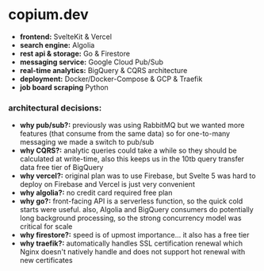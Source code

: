# copium.dev
- **frontend:** SvelteKit & Vercel
- **search engine:** Algolia
- **rest api & storage:** Go & Firestore
- **messaging service:** Google Cloud Pub/Sub
- **real-time analytics:** BigQuery & CQRS architecture
- **deployment:** Docker/Docker-Compose & GCP & Traefik
- **job board scraping** Python

### architectural decisions:
- **why pub/sub?:** previously was using RabbitMQ but we wanted more features (that consume from the same data) so for one-to-many messaging we made a switch to pub/sub
- **why CQRS?:** analytic queries could take a while so they should be calculated at write-time, also this keeps us in the 10tb query transfer data free tier of BigQuery
- **why vercel?:** original plan was to use Firebase, but Svelte 5 was hard to deploy on Firebase and Vercel is just very convenient
- **why algolia?:** no credit card required free plan
- **why go?:** front-facing API is a serverless function, so the quick cold starts were useful. also, Algolia and BigQuery consumers do potentially long background processing, so the strong concurrency model was critical for scale
- **why firestore?:** speed is of upmost importance... it also has a free tier
- **why traefik?:** automatically handles SSL certification renewal which Nginx doesn't natively handle and does not support hot renewal with new certificates
